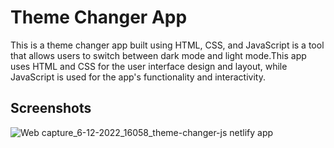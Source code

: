  # Theme Changer App
 
 This is a theme changer app built using HTML, CSS, and JavaScript is a tool that allows users to 
 switch between dark mode and light mode.This app uses HTML and CSS for the user interface design and layout,
 while JavaScript is used for the app's functionality and interactivity.
 ## Screenshots
![Web capture_6-12-2022_16058_theme-changer-js netlify app](https://user-images.githubusercontent.com/110158807/205887768-fba060f4-fd1e-44aa-9a2f-41e46b45a705.jpeg)
